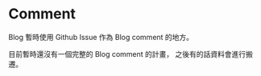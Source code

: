 # Comment

Blog 暫時使用 Github Issue 作為 Blog comment 的地方。

目前暫時還沒有一個完整的 Blog comment 的計畫，
之後有的話資料會進行搬遷。
